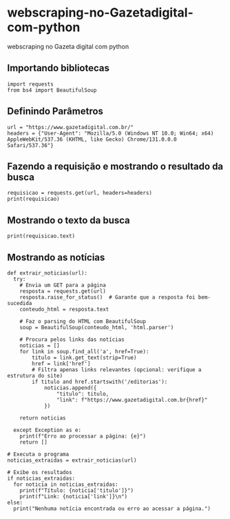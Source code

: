 # webscraping-no-Gazetadigital-com-python
webscraping no Gazeta digital com python

## Importando bibliotecas
    import requests
    from bs4 import BeautifulSoup

## Definindo Parâmetros
    url = "https://www.gazetadigital.com.br/"
    headers = {"User-Agent": "Mozilla/5.0 (Windows NT 10.0; Win64; x64) AppleWebKit/537.36 (KHTML, like Gecko) Chrome/131.0.0.0 Safari/537.36"}

## Fazendo a requisição e mostrando o resultado da busca
    requisicao = requests.get(url, headers=headers)
    print(requisicao)

## Mostrando o texto da busca
    print(requisicao.text)

## Mostrando as notícias

    def extrair_noticias(url):
      try:
        # Envia um GET para a página
        resposta = requests.get(url)
        resposta.raise_for_status()  # Garante que a resposta foi bem-sucedida
        conteudo_html = resposta.text

        # Faz o parsing do HTML com BeautifulSoup
        soup = BeautifulSoup(conteudo_html, 'html.parser')

        # Procura pelos links das notícias
        noticias = []
        for link in soup.find_all('a', href=True):
            titulo = link.get_text(strip=True)
            href = link['href']
            # Filtra apenas links relevantes (opcional: verifique a estrutura do site)
            if titulo and href.startswith('/editorias'):
                noticias.append({
                    "titulo": titulo,
                    "link": f"https://www.gazetadigital.com.br{href}"
                })

        return noticias

      except Exception as e:
        print(f"Erro ao processar a página: {e}")
        return []

    # Executa o programa
    noticias_extraidas = extrair_noticias(url)

    # Exibe os resultados
    if noticias_extraidas:
      for noticia in noticias_extraidas:
        print(f"Título: {noticia['titulo']}")
        print(f"Link: {noticia['link']}\n")
    else:
      print("Nenhuma notícia encontrada ou erro ao acessar a página.")
